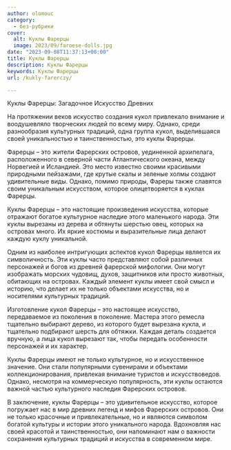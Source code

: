 ```yaml
---
author: olomouc
category:
  - без-рубрики
cover:
  alt: Куклы Фарерцы
  image: 2023/09/faroese-dolls.jpg
date: "2023-09-08T11:37:13+00:00"
title: Куклы Фарерцы
description: Куклы Фарерцы
keywords: Куклы Фарерцы
url: /kukly-farerczy/

---
```

Куклы Фарерцы: Загадочное Искусство Древних

На протяжении веков искусство создания кукол привлекало внимание и воодушевляло творческих людей по всему миру. Однако, среди разнообразия культурных традиций, одна группа кукол, выделившаяся своей уникальностью и таинственностью, это куклы Фарерцы.

Фарерцы – это жители Фарерских островов, уединенной архипелага, расположенного в северной части Атлантического океана, между Норвегией и Исландией. Это место известно своими красивыми природными пейзажами, где крутые скалы и зеленые холмы создают удивительные виды. Однако, помимо природы, Фареры также славятся своим уникальным искусством, которое олицетворяется в куклах Фарерцы.

Куклы Фарерцы – это настоящие произведения искусства, которые отражают богатое культурное наследие этого маленького народа. Эти куклы вырезаны из дерева и обтянуты шерстью овец, которых на островах много. Их яркие костюмы и выразительные лица делают каждую куклу уникальной.

Одним из наиболее интригующих аспектов кукол Фарерцы является их символичность. Эти куклы часто представляют собой различных персонажей и богов из древней фарерской мифологии. Они могут изображать морских чудовищ, духов, защитников или просто животных, обитающих на островах. Каждый элемент куклы имеет свой смысл и историю, что делает их не только объектами искусства, но и носителями культурных традиций.

Изготовление кукол Фарерцы – это настоящее искусство, передаваемое из поколения в поколение. Мастера этого ремесла тщательно выбирают дерево, из которого будет вырезана кукла, и тщательно подбирают шерсть для обтяжки. Каждая деталь создается вручную, а лица кукол вырезают так, чтобы передать особенности персонажей и их характер.

Куклы Фарерцы имеют не только культурное, но и искусственное значение. Они стали популярными сувенирами и объектами коллекционирования, привлекая внимание туристов и искусствоведов. Однако, несмотря на коммерческую популярность, эти куклы остаются важной частью культурного наследия Фарерских островов.

В заключение, куклы Фарерцы – это удивительное искусство, которое погружает нас в мир древних легенд и мифов Фарерских островов. Они не только красочные и привлекательные, но и являются символом богатой культуры и истории этого уникального народа. Вдохновляя нас своей красотой и таинственностью, они напоминают нам о важности сохранения культурных традиций и искусства в современном мире.
